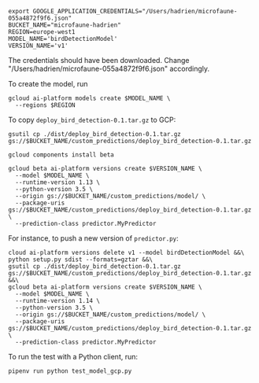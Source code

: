 ```
export GOOGLE_APPLICATION_CREDENTIALS="/Users/hadrien/microfaune-055a4872f9f6.json"
BUCKET_NAME="microfaune-hadrien"
REGION=europe-west1
MODEL_NAME='birdDetectionModel'
VERSION_NAME='v1'
```

The credentials should have been downloaded. Change "/Users/hadrien/microfaune-055a4872f9f6.json" accordingly.

To create the model, run

```
gcloud ai-platform models create $MODEL_NAME \
  --regions $REGION
```

To copy `deploy_bird_detection-0.1.tar.gz` to GCP:

```
gsutil cp ./dist/deploy_bird_detection-0.1.tar.gz gs://$BUCKET_NAME/custom_predictions/deploy_bird_detection-0.1.tar.gz
```

```
gcloud components install beta

gcloud beta ai-platform versions create $VERSION_NAME \
  --model $MODEL_NAME \
  --runtime-version 1.13 \
  --python-version 3.5 \
  --origin gs://$BUCKET_NAME/custom_predictions/model/ \
  --package-uris gs://$BUCKET_NAME/custom_predictions/deploy_bird_detection-0.1.tar.gz \
  --prediction-class predictor.MyPredictor
```


For instance, to push a new version of `predictor.py`:

```
cloud ai-platform versions delete v1 --model birdDetectionModel &&\
python setup.py sdist --formats=gztar &&\
gsutil cp ./dist/deploy_bird_detection-0.1.tar.gz gs://$BUCKET_NAME/custom_predictions/deploy_bird_detection-0.1.tar.gz &&\
gcloud beta ai-platform versions create $VERSION_NAME \
  --model $MODEL_NAME \
  --runtime-version 1.14 \
  --python-version 3.5 \
  --origin gs://$BUCKET_NAME/custom_predictions/model/ \
  --package-uris gs://$BUCKET_NAME/custom_predictions/deploy_bird_detection-0.1.tar.gz \
  --prediction-class predictor.MyPredictor
```

To run the test with a Python client, run:

```
pipenv run python test_model_gcp.py
```

